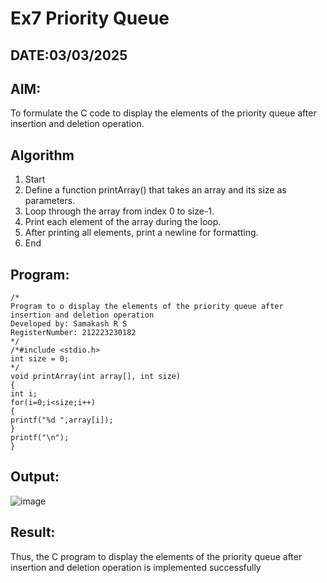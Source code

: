 # Ex7 Priority Queue
## DATE:03/03/2025
## AIM:
To formulate the C code to display the elements of the priority queue after insertion and deletion operation.

## Algorithm
1. Start 
2. Define a function printArray() that takes an array and its size as parameters. 
3. Loop through the array from index 0 to size-1. 
4. Print each element of the array during the loop. 
5. After printing all elements, print a newline for formatting. 
6. End
## Program:
```
/*
Program to o display the elements of the priority queue after insertion and deletion operation
Developed by: Samakash R S
RegisterNumber: 212223230182
*/
/*#include <stdio.h> 
int size = 0; 
*/ 
void printArray(int array[], int size) 
{ 
int i; 
for(i=0;i<size;i++) 
{ 
printf("%d ",array[i]); 
} 
printf("\n"); 
}
```

## Output:

![image](https://github.com/user-attachments/assets/89b1bc1f-089f-414d-a8de-2b1ca09f4fd9)


## Result:
Thus, the C program to display the elements of the priority queue after insertion and deletion operation is implemented successfully
